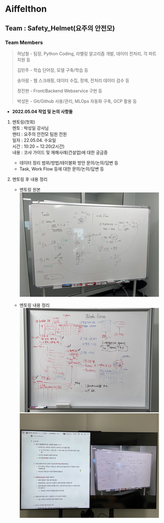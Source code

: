 # Aiffelthon
## Team : Safety_Helmet(요주의 안전모)
### Team Members
> 허남철 - 팀장, Python Coding, 라벨링 알고리즘 개발, 데이터 전처리, 각 파트 지원 등
>
> 김민주 - 학습 단어장, 모델 구축/학습 등
>
> 송아람 - 웹 스크래핑, 데이터 수집, 정제, 전처리 데이터 검수 등
>
> 정진현 - Front/Backend Webservice 구현 등
>
> 박성돈 - Git/Github 사용/관리, MLOps 자동화 구축, GCP 활용 등

- __2022.05.04 작업 및 논의 사항들__
1. 멘토링(첫회)  
멘토 : 박성일 강사님  
멘티 : 요주의 안전모 팀원 전원  
일자 : 22.05.04. 수요일  
시간 : 10:20 ~ 12:20(2시간)  
내용 : 코샤 가이드 및 재해사례(건설업)에 대한 궁금증  
    - 데이터 정리 범위/방법/테이블화 방안 문의/논의/답변 등  
    - Task, Work Flow 등에 대한 문의/논의/답변 등  


2. 멘토링 후 내용 정리  
    - 멘토링 원본  
    ![Mentoring_1](https://github.com/ai-castlemoney/Safety_Helmet/blob/master/16.%20daily_log/images/mentoring_1.jpg)  


    - 멘토링 내용 정리  
    ![Mentoring_2](https://github.com/ai-castlemoney/Safety_Helmet/blob/master/16.%20daily_log/images/mentoring_2.jpg)  
    ![Mentoring_2](https://github.com/ai-castlemoney/Safety_Helmet/blob/master/16.%20daily_log/images/mentoring_3.jpg)  